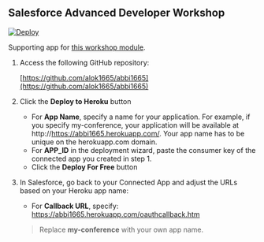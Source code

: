 ## Salesforce Advanced Developer Workshop

[![Deploy](https://www.herokucdn.com/deploy/button.png)](https://heroku.com/deploy)

Supporting app for [this workshop module](http://ccoenraets.github.io/salesforce-developer-advanced/Using-the-Salesforce1-Platform-APIs.html).

1. Access the following GitHub repository:

    [https://github.com/alok1665/abbi1665](https://github.com/alok1665/abbi1665)

1. Click the **Deploy to Heroku** button
    - For **App Name**, specify a name for your application. For example, if you specify my-conference, your application will be available at http://https://abbi1665.herokuapp.com/. Your app name has to be unique on the herokuapp.com domain.
    - For **APP_ID** in the deployment wizard, paste the consumer key of the connected app you created in step 1.
    - Click the **Deploy For Free** button

1. In Salesforce, go back to your Connected App and adjust the URLs based on your Heroku app name:
     - For **Callback URL**, specify: https://abbi1665.herokuapp.com/oauthcallback.htm

     > Replace **my-conference** with your own app name.
